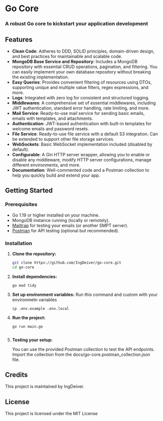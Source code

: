 # Go Core

### A robust Go core to kickstart your application development

## Features
- **Clean Code**: Adheres to DDD, SOLID principles, domain-driven design, and best practices for maintainable and scalable code.
- **MongoDB Base Service and Repository**: Includes a MongoDB repository with essential CRUD operations, pagination, and filtering. You can easily implement your own database repository without breaking the existing implementation.
- **Easy Queries**: Provides convenient filtering of resources using DTOs, supporting unique and multiple value filters, regex expressions, and more.
- **Logs**: Integrated with zero log for consistent and structured logging.
- **Middlewares**: A comprehensive set of essential middlewares, including JWT authentication, standard error handling, rate limiting, and more.
- **Mail Service**: Ready-to-use mail service for sending basic emails, emails with templates, and attachments.
- **Authentication**: JWT-based authentication with built-in templates for welcome emails and password resets.
- **File Service**: Ready-to-use file service with a default S3 integration. Can be extended to support other file storage services.
- **WebSockets**: Basic WebSocket implementation included (disabled by default).
- **Configurable**: A Gin HTTP server wrapper, allowing you to enable or disable any middleware, modify HTTP server configurations, manage different environments, and more.
- **Documentation**: Well-commented code and a Postman collection to help you quickly build and extend your app.

## Getting Started

### Prerequisites
- Go 1.19 or higher installed on your machine.
- MongoDB instance running (locally or remotely).
- [Mailtrap](https://mailtrap.io/) for testing your emails (or another SMPT server).
- [Postman](https://www.postman.com/downloads/) for API testing (optional but recommended).

### Installation

1. **Clone the repository:**
   ```sh
   git clone https://github.com/IngDeiver/go-core.git
   cd go-core
   
2. **Install dependencies:**
   ```
   go mod tidy
   
3. **Set up environment variables:**
   Run this command and custom with your environmetn variables
   ```
   cp .env.example .env.local

5. **Run the project:**
   ```
   go run main.go


6. **Testing your setup:**
   
   You can use the provided Postman collection to test the API endpoints. Import the collection from the docs/go-core.postman_collection.json file.
   
## Credits
This project is maintained by IngDeiver.

## License
This project is licensed under the MIT License 
